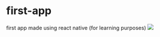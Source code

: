 # first-app
first app made using react native (for learning purposes)
![](https://i.imgur.com/TXww9xl.gif)
